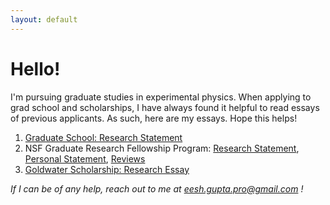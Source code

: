 ```yaml
---
layout: default
---
```

# Hello!
I'm pursuing graduate studies in experimental physics. When applying to grad school and scholarships, I have always found it helpful to read essays of previous applicants. As such, here are my essays. Hope this helps!
1. [Graduate School: Research Statement](https://drive.google.com/file/d/1f22Yd3B2gxK9u2igsQyPrEED7bWtANpY/view?usp=share_link)
2. NSF Graduate Research Fellowship Program: [Research Statement](https://drive.google.com/file/d/1-M8py2Zl9tDuxa6fkzl7nRPj5BUkmEMA/view?usp=share_link), [Personal Statement](https://drive.google.com/file/d/1g7SCh86wQgmHWj1IRXFCPczSoCUCh1FW/view?usp=share_link), [Reviews](https://drive.google.com/file/d/1PWxUajPFIn9T33nml_YZOysqNVLKPUU6/view?usp=share_link)
3. [Goldwater Scholarship: Research Essay](https://drive.google.com/file/d/1hqcmOEezC4grq1mkVUx6H1zHINiGnmX2/view?usp=share_link)

_If I can be of any help, reach out to me at eesh.gupta.pro@gmail.com !_

